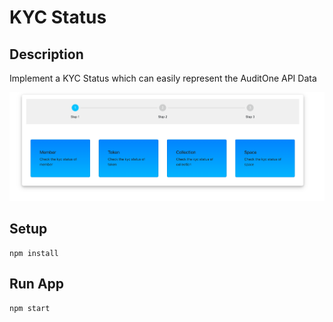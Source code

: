 # KYC Status

## Description

Implement a KYC Status which can easily represent the AuditOne API Data

<img src="https://github.com/BhagyaPrasadSamarathunga/Assets/blob/main/KYC%20Status.png" width="900" />

## Setup

```
npm install
```

## Run App

```
npm start
```
